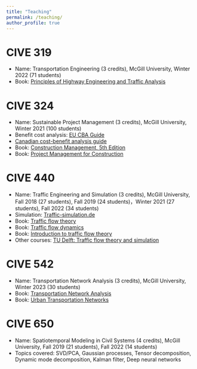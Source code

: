 ```yaml
---
title: "Teaching"
permalink: /teaching/
author_profile: true
---
```



CIVE 319
========
* Name: Transportation Engineering (3 credits), McGill University, Winter 2022 (71 students)
* Book: [Principles of Highway Engineering and Traffic Analysis](https://www.wiley.com/en-us/Principles+of+Highway+Engineering+and+Traffic+Analysis%2C+7th+Edition-p-9781119493969)

CIVE 324
========
* Name: Sustainable Project Management (3 credits), McGill University, Winter 2021 (100 students)
* Benefit cost analysis: [EU CBA Guide](https://ec.europa.eu/regional_policy/sources/docgener/studies/pdf/cba_guide.pdf)
* [Canadian cost-benefit analysis guide](https://www.tbs-sct.gc.ca/rtrap-parfa/analys/analys-eng.pdf)
* Book: [Construction Management, 5th Edition](https://www.wiley.com/en-ca/Construction+Management%2C+5th+Edition-p-9781119256809)
* Book: [Project Management for Construction](https://www.cmu.edu/cee/projects/PMbook/)

CIVE 440
========
* Name: Traffic Engineering and Simulation (3 credits), McGill University, Fall 2018 (27 students), Fall 2019 (24 students)，Winter 2021 (27 students),  Fall 2022 (34 students)
* Simulation: [Traffic-simulation.de](http://www.traffic-simulation.de/index.html)
* Book: [Traffic flow theory](https://www.sciencedirect.com/book/9780128041345/traffic-flow-theory)
* Book: [Traffic flow dynamics](https://link.springer.com/book/10.1007%2F978-3-642-32460-4)
* Book: [Introduction to traffic flow theory](https://victorknoop.eu/research/book/Knoop_Intro_traffic_flow_theory_edition2.pdf)
* Other courses: [TU Delft: Traffic flow theory and simulation](https://ocw.tudelft.nl/courses/traffic-flow-theory-simulation/)

CIVE 542
========
* Name: Transportation Network Analysis (3 credits), McGill University, Winter 2023 (30 students)
* Book: [Transportation Network Analysis](https://sboyles.github.io/blubook.html)
* Book: [Urban Transportation Networks](http://web.mit.edu/sheffi/www/selectedMedia/sheffi_urban_trans_networks.pdf)

CIVE 650
========
* Name: Spatiotemporal Modeling in Civil Systems (4 credits), McGill University, Fall 2019 (21 students), Fall 2022 (14 students)
* Topics covered: SVD/PCA, Gaussian processes, Tensor decomposition, Dynamic mode decomposition, Kalman filter, Deep neural networks

